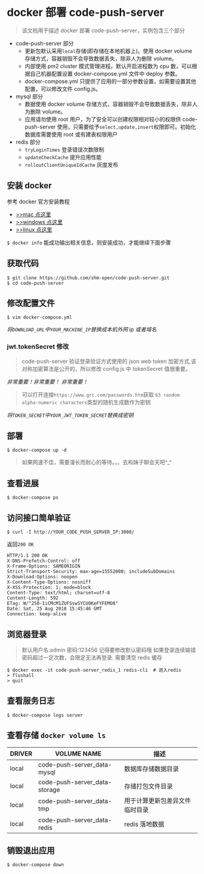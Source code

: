 # docker 部署 code-push-server

> 该文档用于描述 docker 部署 code-push-server，实例包含三个部分

-   code-push-server 部分
    -   更新包默认采用`local`存储(即存储在本地机器上)。使用 docker volume 存储方式，容器销毁不会导致数据丢失，除非人为删除 volume。
    -   内部使用 pm2 cluster 模式管理进程，默认开启进程数为 cpu 数，可以根据自己机器配置设置 docker-compose.yml 文件中 deploy 参数。
    -   docker-compose.yml 只提供了应用的一部分参数设置，如需要设置其他配置，可以修改文件 config.js。
-   mysql 部分
    -   数据使用 docker volume 存储方式，容器销毁不会导致数据丢失，除非人为删除 volume。
    -   应用请勿使用 root 用户，为了安全可以创建权限相对较小的权限供 code-push-server 使用，只需要给予`select,update,insert`权限即可。初始化数据库需要使用 root 或有建表权限用户
-   redis 部分
    -   `tryLoginTimes` 登录错误次数限制
    -   `updateCheckCache` 提升应用性能
    -   `rolloutClientUniqueIdCache` 灰度发布

## 安装 docker

参考 docker 官方安装教程

-   [>>mac 点这里](https://docs.docker.com/docker-for-mac/install/)
-   [>>windows 点这里](https://docs.docker.com/docker-for-windows/install/)
-   [>>linux 点这里](https://docs.docker.com/install/linux/docker-ce/ubuntu/)

`$ docker info` 能成功输出相关信息，则安装成功，才能继续下面步骤

## 获取代码

```shell
$ git clone https://github.com/shm-open/code-push-server.git
$ cd code-push-server
```

## 修改配置文件

```shell
$ vim docker-compose.yml
```

_将`DOWNLOAD_URL`中`YOUR_MACHINE_IP`替换成本机外网 ip 或者域名_

### jwt.tokenSecret 修改

> code-push-server 验证登录验证方式使用的 json web token 加密方式,该对称加密算法是公开的，所以修改 config.js 中 tokenSecret 值很重要。

_非常重要！非常重要！ 非常重要！_

> 可以打开连接`https://www.grc.com/passwords.htm`获取 `63 random alpha-numeric characters`类型的随机生成数作为密钥

_将`TOKEN_SECRET`中`YOUR_JWT_TOKEN_SECRET`替换成密钥_

## 部署

```shell
$ docker-compose up -d
```

> 如果网速不佳，需要漫长而耐心的等待。。。去和妹子聊会天吧^\_^

## 查看进展

```shell
$ docker-compose ps
```

## 访问接口简单验证

`$ curl -I http://YOUR_CODE_PUSH_SERVER_IP:3000/`

返回`200 OK`

```http
HTTP/1.1 200 OK
X-DNS-Prefetch-Control: off
X-Frame-Options: SAMEORIGIN
Strict-Transport-Security: max-age=15552000; includeSubDomains
X-Download-Options: noopen
X-Content-Type-Options: nosniff
X-XSS-Protection: 1; mode=block
Content-Type: text/html; charset=utf-8
Content-Length: 592
ETag: W/"250-IiCMcM1ZUFSswSYCU0KeFYFEMO8"
Date: Sat, 25 Aug 2018 15:45:46 GMT
Connection: keep-alive
```

## 浏览器登录

> 默认用户名:admin 密码:123456 记得要修改默认密码哦
> 如果登录连续输错密码超过一定次数，会限定无法再登录. 需要清空 redis 缓存

```shell
$ docker exec -it code-push-server_redis_1 redis-cli  # 进入redis
> flushall
> quit
```

## 查看服务日志

```shell
$ docker-compose logs server
```

## 查看存储 `docker volume ls`

| DRIVER | VOLUME NAME                   | 描述                           |
| ------ | ----------------------------- | ------------------------------ |
| local  | code-push-server_data-mysql   | 数据库存储数据目录             |
| local  | code-push-server_data-storage | 存储打包文件目录               |
| local  | code-push-server_data-tmp     | 用于计算更新包差异文件临时目录 |
| local  | code-push-server_data-redis   | redis 落地数据                 |

## 销毁退出应用

```bash
$ docker-compose down
```
